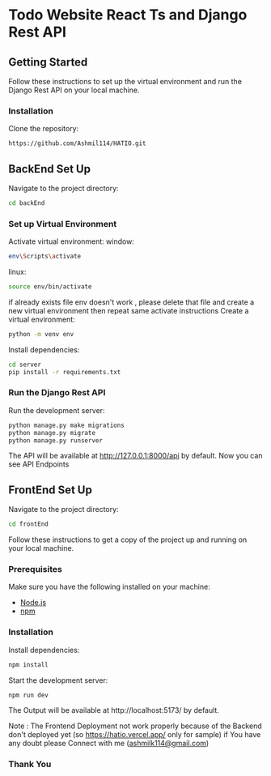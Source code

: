 
# Todo Website React Ts and Django Rest API

## Getting Started

Follow these instructions to set up the virtual environment and run the Django Rest API on your local machine.



### Installation
Clone the repository:
```bash
https://github.com/Ashmil114/HATIO.git
```

## BackEnd Set Up
Navigate to the project directory:
```bash
cd backEnd
```
### Set up Virtual Environment
Activate virtual environment:
window:
```bash
env\Scripts\activate
```
linux:
```bash
source env/bin/activate
``` 
if already exists file env doesn't work , please delete that file and create a new  virtual environment then repeat same activate instructions
Create a virtual environment:
```bash
python -m venv env
```

Install dependencies:

```bash
cd server
pip install -r requirements.txt
```

### Run the Django Rest API
Run the development server:
```bash
python manage.py make migrations
python manage.py migrate
python manage.py runserver
```

The API will be available at http://127.0.0.1:8000/api by default.
Now you can see API Endpoints

## FrontEnd Set Up
Navigate to the project directory:
```bash
cd frontEnd
```
Follow these instructions to get a copy of the project up and running on your local machine.

### Prerequisites

Make sure you have the following installed on your machine:

- [Node.js](https://nodejs.org/)
- [npm](https://www.npmjs.com/)

### Installation

Install dependencies:

```bash
npm install
```
Start the development server:
```bash
npm run dev
```
The Output will be available at http://localhost:5173/ by default.

Note : The Frontend Deployment not work properly because of the Backend don't deployed yet (so https://hatio.vercel.app/ only for sample)
if You have any doubt please Connect with me (ashmilk114@gmail.com)
### Thank You

